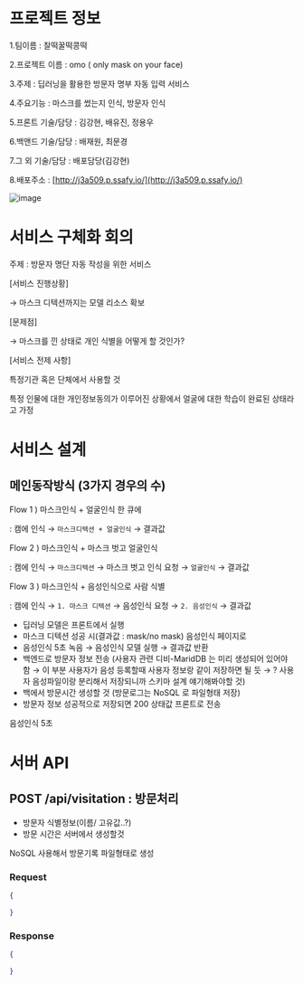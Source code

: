 # 프로젝트 정보

1.팀이름 : 찰떡꿀떡콩떡

2.프로젝트 이름 : omo ( only mask on your face)

3.주제 : 딥러닝을 활용한 방문자 명부 자동 입력 서비스

4.주요기능 : 마스크를 썼는지 인식, 방문자 인식

5.프론트 기술/담당 : 김강현, 배유진, 정용우

6.백앤드 기술/담당 : 배재원, 최문경

7.그 외 기술/담당 : 배포담당(김강현)

8.배포주소 : [http://j3a509.p.ssafy.io/](http://j3a509.p.ssafy.io/)

![image](https://user-images.githubusercontent.com/23401317/93544693-a9110980-f999-11ea-9fe2-64d0122e70a3.png)

# 서비스 구체화 회의

주제 : 방문자 명단 자동 작성을 위한 서비스

[서비스 진행상황]

→ 마스크 디텍션까지는 모델 리소스 확보

[문제점]

→ 마스크를 낀 상태로 개인 식별을 어떻게 할 것인가?

[서비스 전제 사항]

특정기관 혹은 단체에서 사용할 것

특정 인물에 대한 개인정보동의가 이루어진 상황에서 얼굴에 대한 학습이 완료된 상태라고 가정

# 서비스 설계

## 메인동작방식 (3가지 경우의 수)

Flow 1 ) 마스크인식 + 얼굴인식 한 큐에

: 캠에 인식 → `마스크디텍션 + 얼굴인식` → 결과값

Flow 2 ) 마스크인식 + 마스크 벗고 얼굴인식

: 캠에 인식 → `마스크디텍션` → 마스크 벗고 인식 요청 → `얼굴인식` → 결과값

Flow 3 ) 마스크인식 + 음성인식으로 사람 식별

: 캠에 인식 → `1. 마스크 디텍션` → 음성인식 요청 → `2. 음성인식` → 결과값

- 딥러닝 모델은 프론트에서 실행
- 마스크 디텍션 성공 시(결과값 : mask/no mask) 음성인식 페이지로
- 음성인식 5초 녹음 → 음성인식 모델 실행 → 결과값 반환
- 백엔드로 방문자 정보 전송 (사용자 관련 디비-MaridDB 는 미리 생성되어 있어야 함 → 이 부분 사용자가 음성 등록할때 사용자 정보랑 같이 저장하면 될 듯 → ? 사용자 음성파일이랑 분리해서 저장되니까 스키마 설계 얘기해봐야할 것)
- 백에서 방문시간 생성할 것 (방문로그는 NoSQL 로 파일형태 저장)
- 방문자 정보 성공적으로 저장되면 200 상태값 프론트로 전송

음성인식 5초

# 서버 API

## POST /api/visitation : 방문처리

- 방문자 식별정보(이름/ 고유값..?)
- 방문 시간은 서버에서 생성할것

NoSQL 사용해서 방문기록 파일형태로 생성

### Request

```json
{
	
}
```

### Response

```json
{
	
}
```